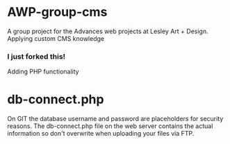 # AWP-group-cms
A group project for the Advances web projects at Lesley Art + Design. Applying custom CMS knowledge

### I just forked this! 

Adding PHP functionality 

# db-connect.php

On GIT the database username and password are placeholders for security reasons. The db-connect.php file on the web server contains the actual information so don't overwrite when uploading your files via FTP.
